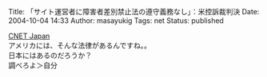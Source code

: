 Title: 「サイト運営者に障害者差別禁止法の遵守義務なし」：米控訴裁判決
Date: 2004-10-04 14:33
Author: masayukig
Tags: net
Status: published

[CNET
Japan](http://japan.cnet.com/news/media/story/0,2000047715,20074835,00.htm)  
アメリカには、そんな法律があるんですね。。  
日本にはあるのだろうか？  
調べろよ＞自分
